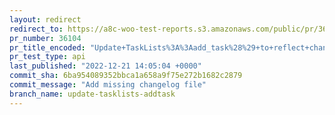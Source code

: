 ```yaml
---
layout: redirect
redirect_to: https://a8c-woo-test-reports.s3.amazonaws.com/public/pr/36104/api/index.html
pr_number: 36104
pr_title_encoded: "Update+TaskLists%3A%3Aadd_task%28%29+to+reflect+changes+in+TaskList%3A%3Aadd_task%28%29"
pr_test_type: api
last_published: "2022-12-21 14:05:04 +0000"
commit_sha: 6ba954089352bbca1a658a9f75e272b1682c2879
commit_message: "Add missing changelog file"
branch_name: update-tasklists-addtask
---
```

